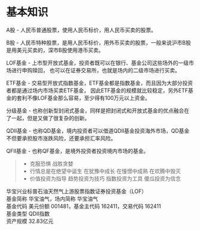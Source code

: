 
# 基本知识

A股 - 人民币普通股票，使用人民币标价，用人民币买卖的股票。

B股 - 人民币特种股票，是用人民币标价，用外币买卖的股票，一般来说沪市B股是用美元买卖的，深市B股使用港币买卖。

LOF基金 - 上市型开放式基金，投资者既可以在银行、基金公司这些场外的一级市场进行申购赎回，
也可以在证券交易所，也就是场内的二级市场进行买卖。

ETF基金 - 交易型开放式指数基金，ETF基金都是指数基金，而且因为大部分投资者都是通过场内市场买卖ETF基金，
因此ETF基金的规模就比较稳定，另外ETF基金的套利不像LOF基金那么容易，至少得有100万元以上资金。

分级基金 - 也称创新型封闭式基金，同样是把封闭式和开放式基金的优点融合在了一起，但是又做了很复杂的创新。

QDII基金 - 也称QD基金，境内投资者可以借道QDII基金投资海外市场，QD基金不但要承担股市涨跌风险，还要承担汇率风险。

QFII基金 - 也称QF基金，是境外投资者投资境内市场的基金。

> - 克服恐惧 战胜贪婪
> - 行情总是在绝望中诞生 在犹豫中成长 在憧憬中成熟 在欢腾中毁灭
> - 价值投资为指导 趋势投资为技巧 指数投资为工具 傻瓜投资为信念


华宝兴业标普石油天然气上游股票指数证券投资基金（LOF）  
基金简称 华宝油气，场内简称 华宝油气  
基金代码 美元份额 001481，基金主代码 162411，交易代码 162411  
基金类型 QDII指数  
资产规模 32.83亿元  

